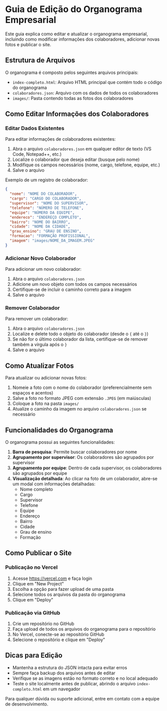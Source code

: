 # Guia de Edição do Organograma Empresarial

Este guia explica como editar e atualizar o organograma empresarial, incluindo como modificar informações dos colaboradores, adicionar novas fotos e publicar o site.

## Estrutura de Arquivos

O organograma é composto pelos seguintes arquivos principais:

- `index-completo.html`: Arquivo HTML principal que contém todo o código do organograma
- `colaboradores.json`: Arquivo com os dados de todos os colaboradores
- `images/`: Pasta contendo todas as fotos dos colaboradores

## Como Editar Informações dos Colaboradores

### Editar Dados Existentes

Para editar informações de colaboradores existentes:

1. Abra o arquivo `colaboradores.json` em qualquer editor de texto (VS Code, Notepad++, etc.)
2. Localize o colaborador que deseja editar (busque pelo nome)
3. Modifique os campos necessários (nome, cargo, telefone, equipe, etc.)
4. Salve o arquivo

Exemplo de um registro de colaborador:
```json
{
  "nome": "NOME DO COLABORADOR",
  "cargo": "CARGO DO COLABORADOR",
  "supervisor": "NOME DO SUPERVISOR",
  "telefone": "NÚMERO DE TELEFONE",
  "equipe": "NÚMERO DA EQUIPE",
  "endereco": "ENDEREÇO COMPLETO",
  "bairro": "NOME DO BAIRRO",
  "cidade": "NOME DA CIDADE",
  "grau_ensino": "GRAU DE ENSINO",
  "formacao": "FORMAÇÃO PROFISSIONAL",
  "imagem": "images/NOME_DA_IMAGEM.JPEG"
}
```

### Adicionar Novo Colaborador

Para adicionar um novo colaborador:

1. Abra o arquivo `colaboradores.json`
2. Adicione um novo objeto com todos os campos necessários
3. Certifique-se de incluir o caminho correto para a imagem
4. Salve o arquivo

### Remover Colaborador

Para remover um colaborador:

1. Abra o arquivo `colaboradores.json`
2. Localize e delete todo o objeto do colaborador (desde o `{` até o `}`)
3. Se não for o último colaborador da lista, certifique-se de remover também a vírgula após o `}`
4. Salve o arquivo

## Como Atualizar Fotos

Para atualizar ou adicionar novas fotos:

1. Nomeie a foto com o nome do colaborador (preferencialmente sem espaços e acentos)
2. Salve a foto no formato JPEG com extensão `.JPEG` (em maiúsculas)
3. Coloque a foto na pasta `images/`
4. Atualize o caminho da imagem no arquivo `colaboradores.json` se necessário

## Funcionalidades do Organograma

O organograma possui as seguintes funcionalidades:

1. **Barra de pesquisa**: Permite buscar colaboradores por nome
2. **Agrupamento por supervisor**: Os colaboradores são agrupados por supervisor
3. **Agrupamento por equipe**: Dentro de cada supervisor, os colaboradores são agrupados por equipe
4. **Visualização detalhada**: Ao clicar na foto de um colaborador, abre-se um modal com informações detalhadas:
   - Nome completo
   - Cargo
   - Supervisor
   - Telefone
   - Equipe
   - Endereço
   - Bairro
   - Cidade
   - Grau de ensino
   - Formação

## Como Publicar o Site

### Publicação no Vercel

1. Acesse https://vercel.com e faça login
2. Clique em "New Project"
3. Escolha a opção para fazer upload de uma pasta
4. Selecione todos os arquivos da pasta do organograma
5. Clique em "Deploy"

### Publicação via GitHub

1. Crie um repositório no GitHub
2. Faça upload de todos os arquivos do organograma para o repositório
3. No Vercel, conecte-se ao repositório GitHub
4. Selecione o repositório e clique em "Deploy"

## Dicas para Edição

- Mantenha a estrutura do JSON intacta para evitar erros
- Sempre faça backup dos arquivos antes de editar
- Verifique se as imagens estão no formato correto e no local adequado
- Teste o site localmente antes de publicar, abrindo o arquivo `index-completo.html` em um navegador

Para qualquer dúvida ou suporte adicional, entre em contato com a equipe de desenvolvimento.
